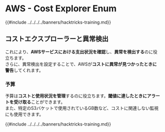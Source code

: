 # AWS - Cost Explorer Enum

{{#include ../../../../banners/hacktricks-training.md}}

## コストエクスプローラーと異常検出

これにより、**AWSサービスにおける支出状況を確認**し、**異常を検出する**のに役立ちます。\
さらに、異常検出を設定することで、AWSが**コストに異常が見つかったときに警告**してくれます。

### 予算

予算は**コストと使用状況を管理**するのに役立ちます。**閾値に達したときにアラートを受け取る**ことができます。\
また、特定のS3バケットで使用されているGB数など、コストに関連しない監視にも使用できます。

{{#include ../../../../banners/hacktricks-training.md}}
